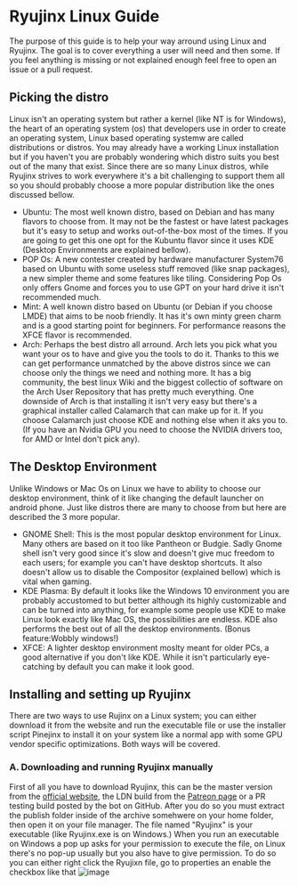 # Ryujinx Linux Guide
The purpose of this guide is to help your way arround using Linux and Ryujinx. The goal is to cover everything a user will need and then some. If you feel anything is missing or not explained enough feel free to open an issue or a pull request.

## Picking the distro
Linux isn't an operating system but rather a kernel (like NT is for Windows), the heart of an operating system (os) that developers use in order to create an operating system, Linux based operating systemw are called distributions or distros.
You may already have a working Linux installation but if you haven't you are probably wondering which distro suits you best out of the many that exist.
Since there are so many Linux distros, while Ryujinx strives to work everywhere it's a bit challenging to support them all so you should probably choose a more popular distribution like the ones discussed bellow.<br>
* Ubuntu: The most well known distro, based on Debian and has many flavors to choose from. It may not be the fastest or have latest packages but it's easy to setup and works out-of-the-box most of the times. If you are going to get this one opt for the Kubuntu flavor since it uses KDE (Desktop Environments are explained bellow).
* POP Os: A new contester created by hardware manufacturer System76 based on Ubuntu with some useless stuff removed (like snap packages), a new simpler theme and some features like tiling. Considering Pop Os only offers Gnome and forces you to use GPT on your hard drive it isn't recommended much.
* Mint: A well known distro based on Ubuntu (or Debian if you choose LMDE) that aims to be noob friendly. It has it's own minty green charm and is a good starting point for beginners. For performance reasons the XFCE flavor is recommended.
* Arch: Perhaps the best distro all arround. Arch lets you pick what you want your os to have and give you the tools to do it. Thanks to this we can get performance unmatched by the above distros since we can choose only the things we need and nothing more. It has a big community, the best linux Wiki and the biggest collectio of software on the Arch User Repository that has pretty much everything. One downside of Arch is that installing it isn't very easy but there's a graphical installer called Calamarch that can make up for it. If you choose Calamarch just choose KDE and nothing else when it aks you to. (If you have an Nvidia GPU you need to choose the NVIDIA drivers too, for AMD or Intel don't pick any).

## The Desktop Environment
Unlike Windows or Mac Os on Linux we have to ability to choose our desktop environment, think of it like changing the default launcher on android phone. Just like distros there are many to choose from but here are described the 3 more popular.<br>
* GNOME Shell: This is the most popular desktop environment for Linux. Many others are based on it too like Pantheon or Budgie. Sadly Gnome shell isn't very good since it's slow and doesn't give muc freedom to each users; for example you can't have desktop shortcuts. It also doesn't allow us to disable the Compositor (explained bellow) which is vital when gaming.
* KDE Plasma: By default it looks like the Windows 10 environment you are probably accustomed to but better although its highly customizable and can be turned into anything, for example some people use KDE to make Linux look exactly like Mac OS, the possibilities are endless. KDE also performs the best out of all the desktop environments. (Bonus feature:Wobbly windows!)
* XFCE: A lighter desktop environment moslty meant for older PCs, a good alternative if you don't like KDE. While it isn't particularly eye-catching by default you can make it look good.

## Installing and setting up Ryujinx
There are two ways to use Rujinx on a Linux system; you can either download it from the website and run the executable file or use the installer script Pinejinx to install it on your system like a normal app with some GPU vendor specific optimizations. Both ways will be covered.

### A. Downloading and running Ryujinx manually
First of all you have to download Ryujinx, this can be the master version from the [official website](https://ryujinx.org/download/), the LDN build from the [Patreon page](https://www.patreon.com/posts/introducing-ldn2-45268370) or a PR testing build posted by the bot on GitHub. After you do so you must extract the publish folder inside of the archive somehwere on your home folder, then open it on your file manager. The file named "Ryujinx" is your executable (like Ryujinx.exe is on Windows.) When you run an executable on Windows a pop up asks for your permission to execute the file, on Linux there's no pop-up usually but you also have to give permission. To do so you can either right click the Ryujixn file, go to properties an enable the checkbox like that
![image](https://user-images.githubusercontent.com/26039434/123709347-99521a00-d875-11eb-8ec5-864e728b86a3.png)

